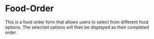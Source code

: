 # Food-Order
This is a food order form that allows users to select from different food options. The selected options will then be displayed as their completed order.
